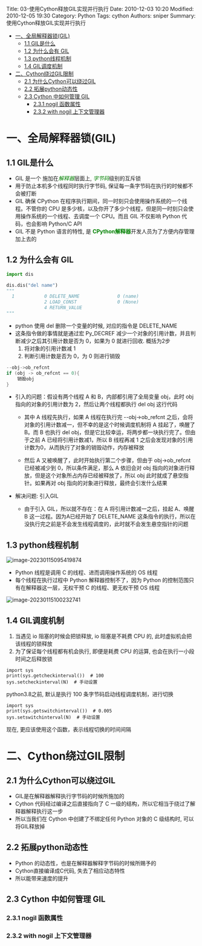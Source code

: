 Title: 03-使用Cython释放GIL实现并行执行
Date: 2010-12-03 10:20
Modified: 2010-12-05 19:30
Category: Python
Tags: cython
Authors: sniper
Summary: 使用Cython释放GIL实现并行执行


- [一、全局解释器锁(GIL)](#一全局解释器锁gil)
  - [1.1 GIL是什么](#11-gil是什么)
  - [1.2 为什么会有 GIL](#12-为什么会有-gil)
  - [1.3 python线程机制](#13-python线程机制)
  - [1.4 GIL调度机制](#14-gil调度机制)
- [二、Cython绕过GIL限制](#二cython绕过gil限制)
  - [2.1 为什么Cython可以绕过GIL](#21-为什么cython可以绕过gil)
  - [2.2 拓展python动态性](#22-拓展python动态性)
  - [2.3 Cython 中如何管理 GIL](#23-cython-中如何管理-gil)
    - [2.3.1 nogil 函数属性](#231-nogil-函数属性)
    - [2.3.2 with nogil 上下文管理器](#232-with-nogil-上下文管理器)


# 一、全局解释器锁(GIL)

## 1.1 GIL是什么

- GIL 是一个 施加在<font color='green'>*解释器*</font>层面上, <font color='green'>*字节码*</font>级别的互斥锁
- 用于防止本机多个线程同时执行字节码, 保证每一条字节码在执行的时候都不会被打断
- GIL 确保 CPython 在程序执行期间，同一时刻只会使用操作系统的一个线程。不管你的 CPU 是多少核，以及你开了多少个线程，但是同一时刻只会使用操作系统的一个线程、去调度一个 CPU。而且 GIL 不仅影响 Python 代码，也会影响 Python/C API
- GIL 不是 Python 语言的特性, 是 <font color='green'>**CPython解释器**</font>开发人员为了方便内存管理加上去的

## 1.2 为什么会有 GIL

```python
import dis

dis.dis("del name")
"""
  1           0 DELETE_NAME              0 (name)
              2 LOAD_CONST               0 (None)
              4 RETURN_VALUE
"""
```

- python 使用 del 删除一个变量的时候, 对应的指令是 DELETE_NAME
- 这条指令做的事情就是通过宏 Py_DECREF 减少一个对象的引用计数，并且判断减少之后其引用计数是否为 0，如果为 0 就进行回收. 概括为2步
    1. 将对象的引用计数减 1
    2. 判断引用计数是否为 0，为 0 则进行销毁

```c
--obj->ob_refcnt
if (obj -> ob_refcnt == 0){
	销毁obj
}
```

- 引入的问题：假设有两个线程 A 和 B，内部都引用了全局变量 obj，此时 obj 指向的对象的引用计数为 2，然后让两个线程都执行 del obj 这行代码

    - 其中 A 线程先执行，如果 A 线程在执行完 --obj->ob_refcnt 之后，会将对象的引用计数减一，但不幸的是这个时候调度机制将 A 挂起了，唤醒了 B。而 B 也执行 del obj，但是它比较幸运，将两步都一块执行完了。但由于之前 A 已经将引用计数减1，所以 B 线程再减 1 之后会发现对象的引用计数为0，从而执行了对象的销毁动作，内存被释放

    - 然后 A 又被唤醒了，此时开始执行第二个步骤，但由于 obj->ob_refcnt 已经被减少到 0，所以条件满足，那么 A 依旧会对 obj 指向的对象进行释放，但是这个对象所占内存已经被释放了，所以 obj 此时就成了悬空指针。如果再对 obj 指向的对象进行释放，最终会引发什么结果

- 解决问题: 引入GIL

  - 由于引入 GIL，所以就不存在：在 A 将引用计数减一之后，挂起 A、唤醒 B 这一过程。因为A已经开始了 DELETE_NAME 这条指令的执行，所以在没执行完之前是不会发生线程调度的，此时就不会发生悬空指针的问题

## 1.3 python线程机制

![image-20230115095419874](https://i.328888.xyz/2023/01/15/2nR1C.png "178901278710458-pchen-20230115095420-bbc5544b69f15182c4c72ba903ab4caf.png")

- Python 线程是调用 C 的线程、进而调用操作系统的 OS 线程
- 每个线程在执行过程中 Python 解释器控制不了，因为 Python 的控制范围只有在解释器这一层，无权干预 C 的线程、更无权干预 OS 线程

![image-20230115100232741](https://i.328888.xyz/2023/01/15/2ngDJ.png "524915507745237-pchen-20230115100232-dc429b7ed68de4d8f7fed9bed09c29a8.png")

## 1.4 GIL调度机制

1. 当遇见 io 阻塞的时候会把锁释放, io 阻塞是不耗费 CPU 的, 此时虚拟机会把该线程的锁释放
2. 为了保证每个线程都有机会执行, 即便是耗费 CPU 的运算, 也会在执行一小段时间之后释放锁

```shell
import sys
print(sys.getcheckinterval())  # 100
sys.setcheckinterval(N)  # 手动设置
```

python3.8之前, 默认是执行 100 条字节码启动线程调度机制，进行切换

```shell
import sys
print(sys.getswitchinterval())  # 0.005
sys.setswitchinterval(N)  # 手动设置
```

现在, 更应该使用这个函数，表示线程切换的时间间隔


# 二、Cython绕过GIL限制

## 2.1 为什么Cython可以绕过GIL

- GIL是在解释器解释执行字节码的时候所施加的
- Cython 代码经过编译之后直接指向了 C 一级的结构，所以它相当于绕过了解释器解释执行这一步
- 所以当我们在 Cython 中创建了不绑定任何 Python 对象的 C 级结构时, 可以将GIL释放掉

## 2.2 拓展python动态性

-  Python 的动态性，也是在解释器解释字节码的时候所赐予的
-  Cython直接编译成C代码, 失去了相应动态特性
-  所以能带来速度的提升

## 2.3 Cython 中如何管理 GIL

### 2.3.1 nogil 函数属性

### 2.3.2 with nogil 上下文管理器